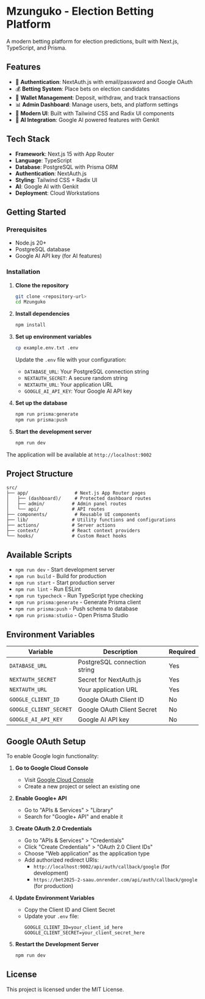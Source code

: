 # Mzunguko - Election Betting Platform

A modern betting platform for election predictions, built with Next.js, TypeScript, and Prisma.

## Features

- 🔐 **Authentication**: NextAuth.js with email/password and Google OAuth
- 💰 **Betting System**: Place bets on election candidates
- 👛 **Wallet Management**: Deposit, withdraw, and track transactions
- 📊 **Admin Dashboard**: Manage users, bets, and platform settings
- 🎨 **Modern UI**: Built with Tailwind CSS and Radix UI components
- 🤖 **AI Integration**: Google AI powered features with Genkit

## Tech Stack

- **Framework**: Next.js 15 with App Router
- **Language**: TypeScript
- **Database**: PostgreSQL with Prisma ORM
- **Authentication**: NextAuth.js
- **Styling**: Tailwind CSS + Radix UI
- **AI**: Google AI with Genkit
- **Deployment**: Cloud Workstations

## Getting Started

### Prerequisites

- Node.js 20+
- PostgreSQL database
- Google AI API key (for AI features)

### Installation

1. **Clone the repository**
   ```bash
   git clone <repository-url>
   cd Mzunguko
   ```

2. **Install dependencies**
   ```bash
   npm install
   ```

3. **Set up environment variables**
   ```bash
   cp example.env.txt .env
   ```
   
   Update the `.env` file with your configuration:
   - `DATABASE_URL`: Your PostgreSQL connection string
   - `NEXTAUTH_SECRET`: A secure random string
   - `NEXTAUTH_URL`: Your application URL
   - `GOOGLE_AI_API_KEY`: Your Google AI API key

4. **Set up the database**
   ```bash
   npm run prisma:generate
   npm run prisma:push
   ```

5. **Start the development server**
   ```bash
   npm run dev
   ```

The application will be available at `http://localhost:9002`

## Project Structure

```
src/
├── app/                 # Next.js App Router pages
│   ├── (dashboard)/     # Protected dashboard routes
│   ├── admin/          # Admin panel routes
│   └── api/            # API routes
├── components/          # Reusable UI components
├── lib/                # Utility functions and configurations
├── actions/            # Server actions
├── context/            # React context providers
└── hooks/              # Custom React hooks
```

## Available Scripts

- `npm run dev` - Start development server
- `npm run build` - Build for production
- `npm run start` - Start production server
- `npm run lint` - Run ESLint
- `npm run typecheck` - Run TypeScript type checking
- `npm run prisma:generate` - Generate Prisma client
- `npm run prisma:push` - Push schema to database
- `npm run prisma:studio` - Open Prisma Studio

## Environment Variables

| Variable | Description | Required |
|----------|-------------|----------|
| `DATABASE_URL` | PostgreSQL connection string | Yes |
| `NEXTAUTH_SECRET` | Secret for NextAuth.js | Yes |
| `NEXTAUTH_URL` | Your application URL | Yes |
| `GOOGLE_CLIENT_ID` | Google OAuth Client ID | No |
| `GOOGLE_CLIENT_SECRET` | Google OAuth Client Secret | No |
| `GOOGLE_AI_API_KEY` | Google AI API key | No |

## Google OAuth Setup

To enable Google login functionality:

1. **Go to Google Cloud Console**
   - Visit [Google Cloud Console](https://console.cloud.google.com/)
   - Create a new project or select an existing one

2. **Enable Google+ API**
   - Go to "APIs & Services" > "Library"
   - Search for "Google+ API" and enable it

3. **Create OAuth 2.0 Credentials**
   - Go to "APIs & Services" > "Credentials"
   - Click "Create Credentials" > "OAuth 2.0 Client IDs"
   - Choose "Web application" as the application type
   - Add authorized redirect URIs:
     - `http://localhost:9002/api/auth/callback/google` (for development)
     - `https://bet2025-2-saau.onrender.com/api/auth/callback/google` (for production)

4. **Update Environment Variables**
   - Copy the Client ID and Client Secret
   - Update your `.env` file:
     ```
     GOOGLE_CLIENT_ID=your_client_id_here
     GOOGLE_CLIENT_SECRET=your_client_secret_here
     ```

5. **Restart the Development Server**
   ```bash
   npm run dev
   ```

## License

This project is licensed under the MIT License.
